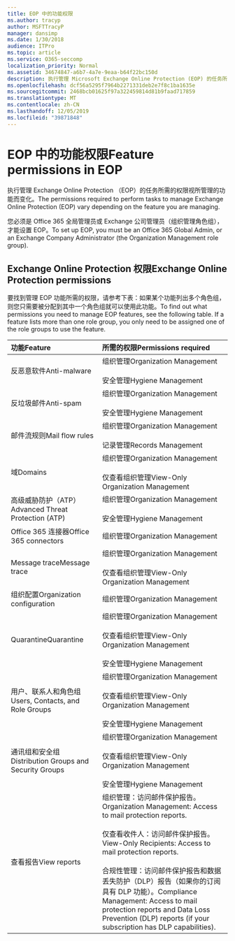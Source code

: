 ```yaml
---
title: EOP 中的功能权限
ms.author: tracyp
author: MSFTTracyP
manager: dansimp
ms.date: 1/30/2018
audience: ITPro
ms.topic: article
ms.service: O365-seccomp
localization_priority: Normal
ms.assetid: 34674847-a6b7-4a7e-9eaa-b64f22bc150d
description: 执行管理 Microsoft Exchange Online Protection (EOP) 的任务所需的权限根据正在管理的功能的不同而不同。
ms.openlocfilehash: dcf56a5295f7964b2271331deb2e7f8c1ba1635e
ms.sourcegitcommit: 2468bcb01625f97a322459814d81b9faad717859
ms.translationtype: MT
ms.contentlocale: zh-CN
ms.lasthandoff: 12/05/2019
ms.locfileid: "39871848"
---
```

# <a name="feature-permissions-in-eop"></a><span data-ttu-id="2547d-103">EOP 中的功能权限</span><span class="sxs-lookup"><span data-stu-id="2547d-103">Feature permissions in EOP</span></span>

<span data-ttu-id="2547d-104">执行管理 Exchange Online Protection （EOP）的任务所需的权限视所管理的功能而变化。</span><span class="sxs-lookup"><span data-stu-id="2547d-104">The permissions required to perform tasks to manage Exchange Online Protection (EOP) vary depending on the feature you are managing.</span></span>

<span data-ttu-id="2547d-105">您必须是 Office 365 全局管理员或 Exchange 公司管理员（组织管理角色组），才能设置 EOP。</span><span class="sxs-lookup"><span data-stu-id="2547d-105">To set up EOP, you must be an Office 365 Global Admin, or an Exchange Company Administrator (the Organization Management role group).</span></span>

## <a name="exchange-online-protection-permissions"></a><span data-ttu-id="2547d-106">Exchange Online Protection 权限</span><span class="sxs-lookup"><span data-stu-id="2547d-106">Exchange Online Protection permissions</span></span>

<span data-ttu-id="2547d-p101">要找到管理 EOP 功能所需的权限，请参考下表：如果某个功能列出多个角色组，则您只需要被分配到其中一个角色组就可以使用此功能。</span><span class="sxs-lookup"><span data-stu-id="2547d-p101">To find out what permissions you need to manage EOP features, see the following table. If a feature lists more than one role group, you only need to be assigned one of the role groups to use the feature.</span></span>

|<span data-ttu-id="2547d-109">**功能**</span><span class="sxs-lookup"><span data-stu-id="2547d-109">**Feature**</span></span>|<span data-ttu-id="2547d-110">**所需的权限**</span><span class="sxs-lookup"><span data-stu-id="2547d-110">**Permissions required**</span></span>|
|:-----|:-----|
|<span data-ttu-id="2547d-111">反恶意软件</span><span class="sxs-lookup"><span data-stu-id="2547d-111">Anti-malware</span></span>|<span data-ttu-id="2547d-112">组织管理</span><span class="sxs-lookup"><span data-stu-id="2547d-112">Organization Management</span></span> <br/><br/> <span data-ttu-id="2547d-113">安全管理</span><span class="sxs-lookup"><span data-stu-id="2547d-113">Hygiene Management</span></span>|
|<span data-ttu-id="2547d-114">反垃圾邮件</span><span class="sxs-lookup"><span data-stu-id="2547d-114">Anti-spam</span></span>|<span data-ttu-id="2547d-115">组织管理</span><span class="sxs-lookup"><span data-stu-id="2547d-115">Organization Management</span></span> <br/><br/> <span data-ttu-id="2547d-116">安全管理</span><span class="sxs-lookup"><span data-stu-id="2547d-116">Hygiene Management</span></span>|
|<span data-ttu-id="2547d-117">邮件流规则</span><span class="sxs-lookup"><span data-stu-id="2547d-117">Mail flow rules</span></span>|<span data-ttu-id="2547d-118">组织管理</span><span class="sxs-lookup"><span data-stu-id="2547d-118">Organization Management</span></span> <br/><br/> <span data-ttu-id="2547d-119">记录管理</span><span class="sxs-lookup"><span data-stu-id="2547d-119">Records Management</span></span>|
|<span data-ttu-id="2547d-120">域</span><span class="sxs-lookup"><span data-stu-id="2547d-120">Domains</span></span>|<span data-ttu-id="2547d-121">组织管理</span><span class="sxs-lookup"><span data-stu-id="2547d-121">Organization Management</span></span> <br/><br/> <span data-ttu-id="2547d-122">仅查看组织管理</span><span class="sxs-lookup"><span data-stu-id="2547d-122">View-Only Organization Management</span></span>|
|<span data-ttu-id="2547d-123">高级威胁防护（ATP）</span><span class="sxs-lookup"><span data-stu-id="2547d-123">Advanced Threat Protection (ATP)</span></span>|<span data-ttu-id="2547d-124">组织管理</span><span class="sxs-lookup"><span data-stu-id="2547d-124">Organization Management</span></span> <br/><br/> <span data-ttu-id="2547d-125">安全管理</span><span class="sxs-lookup"><span data-stu-id="2547d-125">Hygiene Management</span></span>|
|<span data-ttu-id="2547d-126">Office 365 连接器</span><span class="sxs-lookup"><span data-stu-id="2547d-126">Office 365 connectors</span></span>|<span data-ttu-id="2547d-127">组织管理</span><span class="sxs-lookup"><span data-stu-id="2547d-127">Organization Management</span></span>|
|<span data-ttu-id="2547d-128">Message trace</span><span class="sxs-lookup"><span data-stu-id="2547d-128">Message trace</span></span>|<span data-ttu-id="2547d-129">组织管理</span><span class="sxs-lookup"><span data-stu-id="2547d-129">Organization Management</span></span> <br/><br/> <span data-ttu-id="2547d-130">仅查看组织管理</span><span class="sxs-lookup"><span data-stu-id="2547d-130">View-Only Organization Management</span></span>|
|<span data-ttu-id="2547d-131">组织配置</span><span class="sxs-lookup"><span data-stu-id="2547d-131">Organization configuration</span></span>|<span data-ttu-id="2547d-132">组织管理</span><span class="sxs-lookup"><span data-stu-id="2547d-132">Organization Management</span></span>|
|<span data-ttu-id="2547d-133">Quarantine</span><span class="sxs-lookup"><span data-stu-id="2547d-133">Quarantine</span></span>|<span data-ttu-id="2547d-134">组织管理</span><span class="sxs-lookup"><span data-stu-id="2547d-134">Organization Management</span></span> <br/><br/> <span data-ttu-id="2547d-135">仅查看组织管理</span><span class="sxs-lookup"><span data-stu-id="2547d-135">View-Only Organization Management</span></span> <br/><br/> <span data-ttu-id="2547d-136">安全管理</span><span class="sxs-lookup"><span data-stu-id="2547d-136">Hygiene Management</span></span>|
|<span data-ttu-id="2547d-137">用户、联系人和角色组</span><span class="sxs-lookup"><span data-stu-id="2547d-137">Users, Contacts, and Role Groups</span></span>|<span data-ttu-id="2547d-138">组织管理</span><span class="sxs-lookup"><span data-stu-id="2547d-138">Organization Management</span></span> <br/><br/> <span data-ttu-id="2547d-139">仅查看组织管理</span><span class="sxs-lookup"><span data-stu-id="2547d-139">View-Only Organization Management</span></span> <br/><br/> <span data-ttu-id="2547d-140">安全管理</span><span class="sxs-lookup"><span data-stu-id="2547d-140">Hygiene Management</span></span>|
|<span data-ttu-id="2547d-141">通讯组和安全组</span><span class="sxs-lookup"><span data-stu-id="2547d-141">Distribution Groups and Security Groups</span></span>|<span data-ttu-id="2547d-142">组织管理</span><span class="sxs-lookup"><span data-stu-id="2547d-142">Organization Management</span></span> <br/><br/> <span data-ttu-id="2547d-143">仅查看组织管理</span><span class="sxs-lookup"><span data-stu-id="2547d-143">View-Only Organization Management</span></span> <br/><br/> <span data-ttu-id="2547d-144">安全管理</span><span class="sxs-lookup"><span data-stu-id="2547d-144">Hygiene Management</span></span>|
|<span data-ttu-id="2547d-145">查看报告</span><span class="sxs-lookup"><span data-stu-id="2547d-145">View reports</span></span>|<span data-ttu-id="2547d-146">组织管理：访问邮件保护报告。</span><span class="sxs-lookup"><span data-stu-id="2547d-146">Organization Management: Access to mail protection reports.</span></span> <br/><br/> <span data-ttu-id="2547d-147">仅查看收件人：访问邮件保护报告。</span><span class="sxs-lookup"><span data-stu-id="2547d-147">View-Only Recipients: Access to mail protection reports.</span></span>  <br/><br/> <span data-ttu-id="2547d-148">合规性管理：访问邮件保护报告和数据丢失防护（DLP）报告（如果你的订阅具有 DLP 功能）。</span><span class="sxs-lookup"><span data-stu-id="2547d-148">Compliance Management: Access to mail protection reports and Data Loss Prevention (DLP) reports (if your subscription has DLP capabilities).</span></span>|
